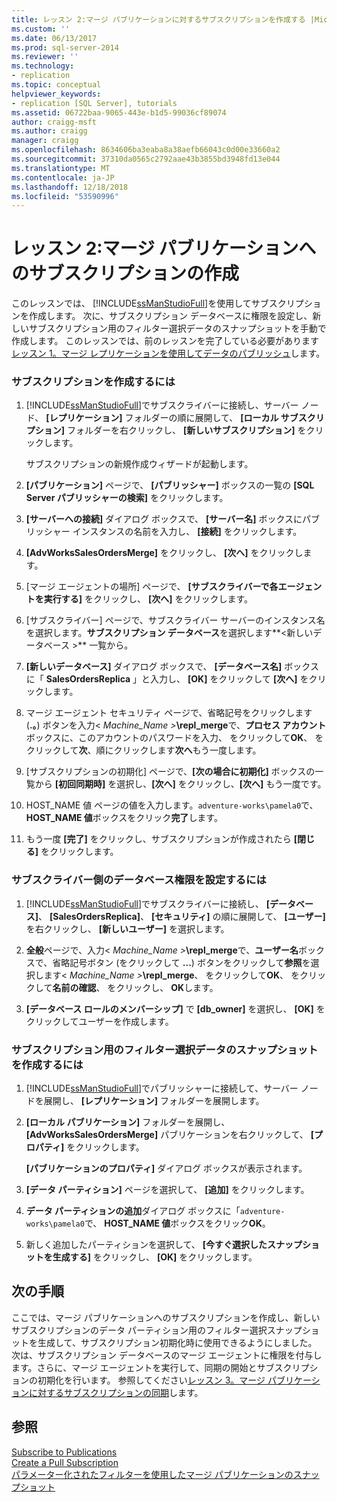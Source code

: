 ```yaml
---
title: レッスン 2:マージ パブリケーションに対するサブスクリプションを作成する |Microsoft Docs
ms.custom: ''
ms.date: 06/13/2017
ms.prod: sql-server-2014
ms.reviewer: ''
ms.technology:
- replication
ms.topic: conceptual
helpviewer_keywords:
- replication [SQL Server], tutorials
ms.assetid: 06722baa-9065-443e-b1d5-99036cf89074
author: craigg-msft
ms.author: craigg
manager: craigg
ms.openlocfilehash: 8634606ba3eaba8a38aefb66043c0d00e33660a2
ms.sourcegitcommit: 37310da0565c2792aae43b3855bd3948fd13e044
ms.translationtype: MT
ms.contentlocale: ja-JP
ms.lasthandoff: 12/18/2018
ms.locfileid: "53590996"
---
```

# <a name="lesson-2-creating-a-subscription-to-the-merge-publication"></a>レッスン 2:マージ パブリケーションへのサブスクリプションの作成
  このレッスンでは、 [!INCLUDE[ssManStudioFull](../../includes/ssmanstudiofull-md.md)]を使用してサブスクリプションを作成します。 次に、サブスクリプション データベースに権限を設定し、新しいサブスクリプション用のフィルター選択データのスナップショットを手動で作成します。 このレッスンでは、前のレッスンを完了している必要があります[レッスン 1。マージ レプリケーションを使用してデータのパブリッシュ](lesson-1-publishing-data-using-merge-replication.md)します。  
  
### <a name="to-create-the-subscription"></a>サブスクリプションを作成するには  
  
1.  [!INCLUDE[ssManStudioFull](../../includes/ssmanstudiofull-md.md)]でサブスクライバーに接続し、サーバー ノード、 **[レプリケーション]** フォルダーの順に展開して、 **[ローカル サブスクリプション]** フォルダーを右クリックし、 **[新しいサブスクリプション]** をクリックします。  
  
     サブスクリプションの新規作成ウィザードが起動します。  
  
2.  **[パブリケーション]** ページで、 **[パブリッシャー]** ボックスの一覧の **[SQL Server パブリッシャーの検索]** をクリックします。  
  
3.  **[サーバーへの接続]** ダイアログ ボックスで、 **[サーバー名]** ボックスにパブリッシャー インスタンスの名前を入力し、 **[接続]** をクリックします。  
  
4.  **[AdvWorksSalesOrdersMerge]** をクリックし、 **[次へ]** をクリックします。  
  
5.  [マージ エージェントの場所] ページで、 **[サブスクライバーで各エージェントを実行する]** をクリックし、 **[次へ]** をクリックします。  
  
6.  [サブスクライバー] ページで、サブスクライバー サーバーのインスタンス名を選択します。**サブスクリプション データベース**を選択します**\<新しいデータベース >** 一覧から。  
  
7.  **[新しいデータベース]** ダイアログ ボックスで、 **[データベース名]** ボックスに「 **SalesOrdersReplica** 」と入力し、 **[OK]** をクリックして **[次へ]** をクリックします。  
  
8.  マージ エージェント セキュリティ ページで、省略記号をクリックします (**.。**) ボタンを入力\< _Machine_Name >_**\repl_merge**で、**プロセス アカウント**ボックスに、このアカウントのパスワードを入力、 をクリックして**OK**、 をクリックして**次**、順にクリックします**次へ**もう一度します。  
  
9. [サブスクリプションの初期化] ページで、**[次の場合に初期化]** ボックスの一覧から **[初回同期時]** を選択し、**[次へ]** をクリックし、**[次へ]** もう一度です。  
  
10. HOST_NAME 値 ページの値を入力します。`adventure-works\pamela0`で、 **HOST_NAME 値**ボックスをクリック**完了**します。  
  
11. もう一度 **[完了]** をクリックし、サブスクリプションが作成されたら **[閉じる]** をクリックします。  
  
### <a name="setting-database-permissions-at-the-subscriber"></a>サブスクライバー側のデータベース権限を設定するには  
  
1.  [!INCLUDE[ssManStudioFull](../../includes/ssmanstudiofull-md.md)]でサブスクライバーに接続し、 **[データベース]**、 **[SalesOrdersReplica]**、 **[セキュリティ]** の順に展開して、 **[ユーザー]** を右クリックし、 **[新しいユーザー]** を選択します。  
  
2.  **全般**ページで、入力\< _Machine_Name >_**\repl_merge**で、**ユーザー名**ボックスで、省略記号ボタン (をクリックして **...**) ボタンをクリックして**参照**を選択します\< _Machine_Name >_**\repl_merge**、 をクリックして**OK**、 をクリックして**名前の確認**、 をクリックし、 **OK**します。  
  
3.  **[データベース ロールのメンバーシップ]** で **[db_owner]** を選択し、 **[OK]** をクリックしてユーザーを作成します。  
  
### <a name="to-create-the-filtered-data-snapshot-for-the-subscription"></a>サブスクリプション用のフィルター選択データのスナップショットを作成するには  
  
1.  [!INCLUDE[ssManStudioFull](../../includes/ssmanstudiofull-md.md)]でパブリッシャーに接続して、サーバー ノードを展開し、 **[レプリケーション]** フォルダーを展開します。  
  
2.  **[ローカル パブリケーション]** フォルダーを展開し、 **[AdvWorksSalesOrdersMerge]** パブリケーションを右クリックして、 **[プロパティ]** をクリックします。  
  
     **[パブリケーションのプロパティ]** ダイアログ ボックスが表示されます。  
  
3.  **[データ パーティション]** ページを選択して、 **[追加]** をクリックします。  
  
4.  **データ パーティションの追加**ダイアログ ボックスに「`adventure-works\pamela0`で、 **HOST_NAME 値**ボックスをクリック**OK**。  
  
5.  新しく追加したパーティションを選択して、 **[今すぐ選択したスナップショットを生成する]** をクリックし、 **[OK]** をクリックします。  
  
## <a name="next-steps"></a>次の手順  
 ここでは、マージ パブリケーションへのサブスクリプションを作成し、新しいサブスクリプションのデータ パーティション用のフィルター選択スナップショットを生成して、サブスクリプション初期化時に使用できるようにしました。 次は、サブスクリプション データベースのマージ エージェントに権限を付与します。さらに、マージ エージェントを実行して、同期の開始とサブスクリプションの初期化を行います。 参照してください[レッスン 3。マージ パブリケーションに対するサブスクリプションの同期](lesson-3-synchronizing-the-subscription-to-the-merge-publication.md)します。  
  
## <a name="see-also"></a>参照  
 [Subscribe to Publications](subscribe-to-publications.md)   
 [Create a Pull Subscription](create-a-pull-subscription.md)   
 [パラメーター化されたフィルターを使用したマージ パブリケーションのスナップショット](snapshots-for-merge-publications-with-parameterized-filters.md)  
  
  

